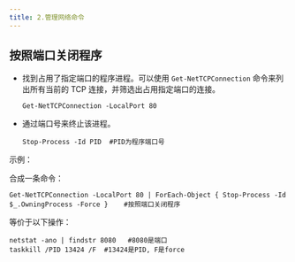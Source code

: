 ```yaml
---
title: 2.管理网络命令
---
```

## 按照端口关闭程序

* 找到占用了指定端口的程序进程。可以使用 `Get-NetTCPConnection` 命令来列出所有当前的 TCP 连接，并筛选出占用指定端口的连接。

  ```
  Get-NetTCPConnection -LocalPort 80
  ```
* 通过端口号来终止该进程。

  ```
  Stop-Process -Id PID	#PID为程序端口号
  ```

示例：

合成一条命令：

```
Get-NetTCPConnection -LocalPort 80 | ForEach-Object { Stop-Process -Id $_.OwningProcess -Force }	#按照端口关闭程序
```

等价于以下操作：

```
netstat -ano | findstr 8080   #8080是端口
taskkill /PID 13424 /F  #13424是PID, F是force
```
